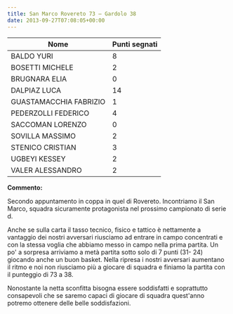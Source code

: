```yaml
---
title: San Marco Rovereto 73 – Gardolo 38
date: 2013-09-27T07:08:05+00:00
---
```

| **Nome** | **Punti segnati** |
| -------- | ----------------- |
| BALDO YURI | 8 |
| BOSETTI MICHELE | 2 |
| BRUGNARA ELIA | 0 |
| DALPIAZ LUCA | 14 |
| GUASTAMACCHIA FABRIZIO | 1 |
| PEDERZOLLI FEDERICO | 4 |
| SACCOMAN LORENZO | 0 |
| SOVILLA MASSIMO | 2 |
| STENICO CRISTIAN | 3 |
| UGBEYI KESSEY | 2 |
| VALER ALESSANDRO | 2 |

**Commento:**

Secondo appuntamento in coppa in quel di Rovereto. Incontriamo il San Marco, squadra sicuramente protagonista nel prossimo campionato di serie d.

Anche se sulla carta il tasso tecnico, fisico e tattico è nettamente a vantaggio dei nostri avversari riusciamo ad entrare in campo concentrati e con la stessa voglia che abbiamo messo in campo nella prima partita. Un po' a sorpresa arriviamo a metà partita sotto solo di 7 punti (31- 24) giocando anche un buon basket. Nella ripresa i nostri avversari aumentano il ritmo e noi non riusciamo più a giocare di squadra e finiamo la partita con il punteggio di 73 a 38.

Nonostante la netta sconfitta bisogna essere soddisfatti e soprattutto consapevoli che se saremo capaci di giocare di squadra quest'anno potremo ottenere delle belle soddisfazioni.